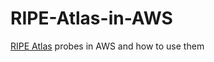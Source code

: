 # RIPE-Atlas-in-AWS
[RIPE Atlas](https://atlas.ripe.net/landing/about/) probes in AWS and how to use them
